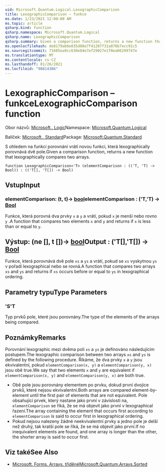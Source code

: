 ```yaml
---
uid: Microsoft.Quantum.Logical.LexographicComparison
title: LexographicComparison – funkce
ms.date: 1/23/2021 12:00:00 AM
ms.topic: article
qsharp.kind: function
qsharp.namespace: Microsoft.Quantum.Logical
qsharp.name: LexographicComparison
qsharp.summary: Given a comparison function, returns a new function that lexographically compares two arrays.
ms.openlocfilehash: de8179ab6e835d08e7f41287f31a876b7ecc91c5
ms.sourcegitcommit: 71605ea9cc630e84e7ef29027e1f0ea06299747e
ms.translationtype: MT
ms.contentlocale: cs-CZ
ms.lasthandoff: 01/26/2021
ms.locfileid: "98814386"
---
```

# <a name="lexographiccomparison-function"></a><span data-ttu-id="03422-102">LexographicComparison – funkce</span><span class="sxs-lookup"><span data-stu-id="03422-102">LexographicComparison function</span></span>

<span data-ttu-id="03422-103">Obor názvů: [Microsoft.. Logic](xref:Microsoft.Quantum.Logical)</span><span class="sxs-lookup"><span data-stu-id="03422-103">Namespace: [Microsoft.Quantum.Logical](xref:Microsoft.Quantum.Logical)</span></span>

<span data-ttu-id="03422-104">Balíček: [Microsoft.. Standard](https://nuget.org/packages/Microsoft.Quantum.Standard)</span><span class="sxs-lookup"><span data-stu-id="03422-104">Package: [Microsoft.Quantum.Standard](https://nuget.org/packages/Microsoft.Quantum.Standard)</span></span>


<span data-ttu-id="03422-105">S ohledem na funkci porovnání vrátí novou funkci, která lexographically porovnává dvě pole.</span><span class="sxs-lookup"><span data-stu-id="03422-105">Given a comparison function, returns a new function that lexographically compares two arrays.</span></span>

```qsharp
function LexographicComparison<'T> (elementComparison : (('T, 'T) -> Bool)) : (('T[], 'T[]) -> Bool)
```


## <a name="input"></a><span data-ttu-id="03422-106">Vstup</span><span class="sxs-lookup"><span data-stu-id="03422-106">Input</span></span>

### <a name="elementcomparison--tt---bool"></a><span data-ttu-id="03422-107">elementComparison: (t, t)-> [bool](xref:microsoft.quantum.lang-ref.bool)</span><span class="sxs-lookup"><span data-stu-id="03422-107">elementComparison : ('T,'T) -> [Bool](xref:microsoft.quantum.lang-ref.bool)</span></span>

<span data-ttu-id="03422-108">Funkce, která porovná dva prvky `x` a `y` a vrátí, pokud `x` je menší nebo rovno `y` .</span><span class="sxs-lookup"><span data-stu-id="03422-108">A function that compares two elements `x` and `y` and returns if `x` is less than or equal to `y`.</span></span>



## <a name="output--tt---bool"></a><span data-ttu-id="03422-109">Výstup: (ne [], t [])-> [bool](xref:microsoft.quantum.lang-ref.bool)</span><span class="sxs-lookup"><span data-stu-id="03422-109">Output : ('T[],'T[]) -> [Bool](xref:microsoft.quantum.lang-ref.bool)</span></span>

<span data-ttu-id="03422-110">Funkce, která porovnává dvě pole `xs` a `ys` a vrátí, pokud se `xs` vyskytnou `ys` v pořadí lexographical nebo se rovná.</span><span class="sxs-lookup"><span data-stu-id="03422-110">A function that compares two arrays `xs` and `ys` and returns if `xs` occurs before or equal to `ys` in lexographical ordering.</span></span>

## <a name="type-parameters"></a><span data-ttu-id="03422-111">Parametry typu</span><span class="sxs-lookup"><span data-stu-id="03422-111">Type Parameters</span></span>

### <a name="t"></a><span data-ttu-id="03422-112">'S</span><span class="sxs-lookup"><span data-stu-id="03422-112">'T</span></span>

<span data-ttu-id="03422-113">Typ prvků pole, které jsou porovnány.</span><span class="sxs-lookup"><span data-stu-id="03422-113">The type of the elements of the arrays being compared.</span></span>

## <a name="remarks"></a><span data-ttu-id="03422-114">Poznámky</span><span class="sxs-lookup"><span data-stu-id="03422-114">Remarks</span></span>

<span data-ttu-id="03422-115">Porovnání lexographic mezi dvěma poli `xs` a `ys` je definováno následujícím postupem.</span><span class="sxs-lookup"><span data-stu-id="03422-115">The lexographic comparison between two arrays `xs` and `ys` is defined by the following procedure.</span></span> <span data-ttu-id="03422-116">Říkáme, že dva prvky `x` a `y` jsou ekvivalentní, pokud `elementComparison(x, y)` a `elementComparison(y, x)` jsou obě true.</span><span class="sxs-lookup"><span data-stu-id="03422-116">We say that two elements `x` and `y` are equivalent if `elementComparison(x, y)` and `elementComparison(y, x)` are both true.</span></span>

- <span data-ttu-id="03422-117">Obě pole jsou porovnány elementem po prvku, dokud první dvojice prvků, které nejsou ekvivalentní.</span><span class="sxs-lookup"><span data-stu-id="03422-117">Both arrays are compared element-by-element until the first pair of elements that are not equivalent.</span></span> <span data-ttu-id="03422-118">Pole obsahující prvek, který nastane jako první v závislosti na, `elementComparison` se říká, že se má objevit jako první v lexographical řazení.</span><span class="sxs-lookup"><span data-stu-id="03422-118">The array containing the element that occurs first according to `elementComparison` is said to occur first in lexographical ordering.</span></span>
- <span data-ttu-id="03422-119">Pokud nejsou nalezeny žádné neekvivalentní prvky a jedno pole je delší než druhý, tak kratší pole se říká, že se má objevit jako první.</span><span class="sxs-lookup"><span data-stu-id="03422-119">If no inequivalent elements are found, and one array is longer than the other, the shorter array is said to occur first.</span></span>

## <a name="see-also"></a><span data-ttu-id="03422-120">Viz také</span><span class="sxs-lookup"><span data-stu-id="03422-120">See Also</span></span>

- [<span data-ttu-id="03422-121">Microsoft. Forms. Arrays. tříděné</span><span class="sxs-lookup"><span data-stu-id="03422-121">Microsoft.Quantum.Arrays.Sorted</span></span>](xref:Microsoft.Quantum.Arrays.Sorted)